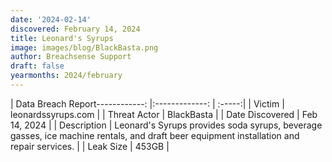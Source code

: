 ```yaml
---
date: '2024-02-14'
discovered: February 14, 2024
title: Leonard's Syrups
image: images/blog/BlackBasta.png
author: Breachsense Support
draft: false
yearmonths: 2024/february
---
```


| Data Breach Report------------:     |:-------------:    | :-----:|
| Victim      | leonardssyrups.com      | 
| Threat Actor      | BlackBasta      | 
| Date Discovered      | Feb 14, 2024      | 
| Description      | Leonard's Syrups provides soda syrups, beverage gasses, ice machine rentals, and draft beer equipment installation and repair services.      | 
| Leak Size      | 453GB      | 

